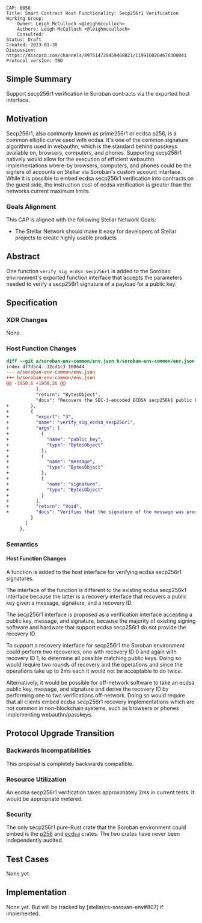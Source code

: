 ```
CAP: 0050
Title: Smart Contract Host Functionality: Secp256r1 Verification
Working Group:
    Owner: Leigh McCulloch <@leighmcculloch>
    Authors: Leigh McCulloch <@leighmcculloch>
    Consulted:
Status: Draft
Created: 2023-01-30
Discussion: https://discord.com/channels/897514728459468821/1199160204676300841
Protocol version: TBD
```

## Simple Summary

Support secp256r1 verification in Soroban contracts via the exported host
interface.

## Motivation

Secp256r1, also commonly known as prime256r1 or ecdsa p256, is a common elliptic
curve used with ecdsa. It's one of the common signature algorithms used in
webauthn, which is the standard behind passkeys available on, browsers,
computers, and phones. Supporting secp256r1 natively would allow for the
execution of efficient webauthn implementations where-by browsers, computers,
and phones could be the signers of accounts on Stellar via Soroban's custom
account interface. While it is possible to embed ecdsa secp256r1 verification
into contracts on the guest side, the instruction cost of ecdsa verification is
greater than the networks current maximum limits.

### Goals Alignment

This CAP is aligned with the following Stellar Network Goals:

- The Stellar Network should make it easy for developers of Stellar projects to
  create highly usable products

## Abstract

One function `verify_sig_ecdsa_secp256r1` is added to the Soroban environment's
exported function interface that accepts the parameters needed to verify a
secp256r1 signature of a payload for a public key.

## Specification

### XDR Changes

None.

### Host Function Changes

```diff mddiffcheck.base=v20.1.0
diff --git a/soroban-env-common/env.json b/soroban-env-common/env.json
index df7d5c4..32cd1c3 100644
--- a/soroban-env-common/env.json
+++ b/soroban-env-common/env.json
@@ -1958,6 +1958,26 @@
           ],
           "return": "BytesObject",
           "docs": "Recovers the SEC-1-encoded ECDSA secp256k1 public key that produced a given 64-byte signature over a given 32-byte message digest, for a given recovery_id byte."
+        },
+        {
+          "export": "3",
+          "name": "verify_sig_ecdsa_secp256r1",
+          "args": [
+            {
+              "name": "public_key",
+              "type": "BytesObject"
+            },
+            {
+              "name": "message",
+              "type": "BytesObject"
+            },
+            {
+              "name": "signature",
+              "type": "BytesObject"
+            }
+          ],
+          "return": "Void",
+          "docs": "Verifies that the signature of the message was produced using the secret key of the public key."
         }
       ]
     },
```

### Semantics

#### Host Function Changes

A function is added to the host interface for verifying ecdsa secp256r1 signatures.

The interface of the function is different to the existing ecdsa secp256k1 interface because the latter is a recovery interface that recovers a public key given a message, signature, and a recovery ID.

The secp256r1 interface is proposed as a verification interface accepting a public key, message, and signature, because the majority of existing signing software and hardware that support ecdsa secp256r1 do not provide the recovery ID.

To support a recovery interface for secp256r1 the Soroban environment could
perform two recoveries, one with recovery ID 0 and again with recovery ID 1, to
determine all possible matching public keys. Doing so would require two rounds
of recovery and the operations and since the operations take up to 2ms each it
would not be acceptable to do twice.

Alternatively, it would be possible for off-network software to take an ecdsa
public key, message, and signature and derive the recovery ID by performing one
to two verifications off-network. Doing so would require that all clients embed
ecdsa secp256r1 recovery implementations which are not common in non-blockchain
systems, such as browsers or phones implementing webauthn/passkeys.

## Protocol Upgrade Transition

### Backwards Incompatibilities

This proposal is completely backwards compatible.

### Resource Utilization

An ecdsa secp256r1 verification takes approximately 2ms in current tests. It
would be appropriate metered.

### Security

The only secp256r1 pure-Rust crate that the Soroban environment could embed is
the [p256] and [ecdsa] crates. The two crates have never been independently
audited.

## Test Cases

None yet.

## Implementation

None yet. But will be tracked by [stellar/rs-sorovan-env#807] if implemented.

[p256]: https://crates.io/crates/p256
[ecdsa]: https://crates.io/crates/ecdsa
[stellar/rs-soroban-env#807]: https://github.com/stellar/rs-soroban-env/issues/807
